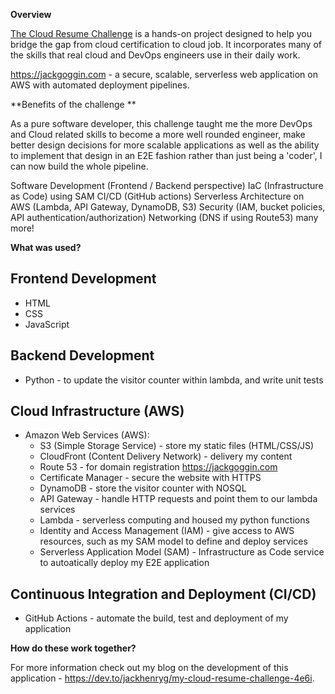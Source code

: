 **Overview**

[The Cloud Resume Challenge](https://cloudresumechallenge.dev/docs/the-challenge/aws/) is a hands-on project designed to help you bridge the gap from cloud certification to cloud job. It incorporates many of the skills that real cloud and DevOps engineers use in their daily work.

https://jackgoggin.com - a secure, scalable, serverless web application on AWS with automated deployment pipelines.

**Benefits of the challenge
**

As a pure software developer, this challenge taught me the more DevOps and Cloud related skills to become a more well rounded engineer, make better design decisions for more scalable applications as well as the ability to implement that design in an E2E fashion rather than just being a 'coder', I can now build the whole pipeline.

Software Development (Frontend / Backend perspective)
IaC (Infrastructure as Code) using SAM
CI/CD (GitHub actions)
Serverless Architecture on AWS (Lambda, API Gateway, DynamoDB, S3)
Security (IAM, bucket policies, API authentication/authorization)
Networking (DNS if using Route53)
many more!

**What was used?**

## Frontend Development
- HTML
- CSS
- JavaScript

## Backend Development
- Python - to update the visitor counter within lambda, and write unit tests

## Cloud Infrastructure (AWS)
- Amazon Web Services (AWS):
  - S3 (Simple Storage Service) - store my static files (HTML/CSS/JS)
  - CloudFront (Content Delivery Network) - delivery my content
  - Route 53 - for domain registration https://jackgoggin.com
  - Certificate Manager - secure the website with HTTPS
  - DynamoDB - store the visitor counter with NOSQL
  - API Gateway - handle HTTP requests and point them to our lambda services
  - Lambda - serverless computing and housed my python functions
  - Identity and Access Management (IAM) - give access to AWS resources, such as my SAM model to define and deploy services
  - Serverless Application Model (SAM) - Infrastructure as Code service to autoatically deploy my E2E application

## Continuous Integration and Deployment (CI/CD)
- GitHub Actions - automate the build, test and deployment of my application

**How do these work together?**

For more information check out my blog on the development of this application - https://dev.to/jackhenryg/my-cloud-resume-challenge-4e6i.


